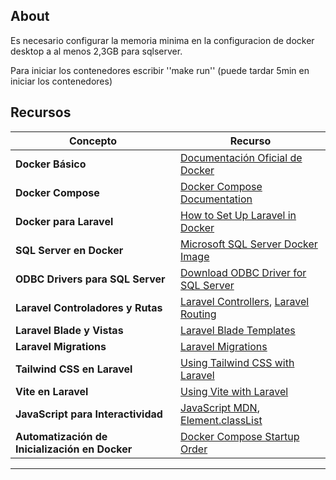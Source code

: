 
## About 

Es necesario configurar la memoria minima en la configuracion de docker desktop a al menos 2,3GB para sqlserver.

Para iniciar los contenedores escribir ''make run'' (puede tardar 5min en iniciar los contenedores)



## **Recursos**

| **Concepto**                                      | **Recurso**                                                                                             |
|---------------------------------------------------|---------------------------------------------------------------------------------------------------------------------|
| **Docker Básico**                                 | [Documentación Oficial de Docker](https://docs.docker.com/)                                                       |
| **Docker Compose**                                | [Docker Compose Documentation](https://docs.docker.com/compose/)                                                   |
| **Docker para Laravel**                           | [How to Set Up Laravel in Docker](https://phoenixnap.com/kb/laravel-docker) |
| **SQL Server en Docker**                          | [Microsoft SQL Server Docker Image](https://hub.docker.com/_/microsoft-mssql-server)                               |
| **ODBC Drivers para SQL Server**                  | [Download ODBC Driver for SQL Server](https://docs.microsoft.com/en-us/sql/connect/odbc/download-odbc-driver-for-sql-server) |
| **Laravel Controladores y Rutas**                 | [Laravel Controllers](https://laravel.com/docs/11.x/controllers), [Laravel Routing](https://laravel.com/docs/11.x/routing) |
| **Laravel Blade y Vistas**                        | [Laravel Blade Templates](https://laravel.com/docs/11.x/blade)                                                   |
| **Laravel Migrations**                            | [Laravel Migrations](https://laravel.com/docs/11.x/migrations)                                                   |
| **Tailwind CSS en Laravel**                       | [Using Tailwind CSS with Laravel](https://tailwindcss.com/docs/guides/laravel)                                     |
| **Vite en Laravel**                               | [Using Vite with Laravel](https://laravel.com/docs/11.x/vite)                                                     |
| **JavaScript para Interactividad**                | [JavaScript MDN](https://developer.mozilla.org/en-US/docs/Web/JavaScript), [Element.classList](https://developer.mozilla.org/en-US/docs/Web/API/Element/classList) |
| **Automatización de Inicialización en Docker**    | [Docker Compose Startup Order](https://docs.docker.com/compose/startup-order/)                                     |


---